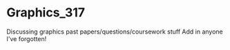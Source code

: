 # Graphics_317
Discussing graphics past papers/questions/coursework stuff
Add in anyone I've forgotten!
